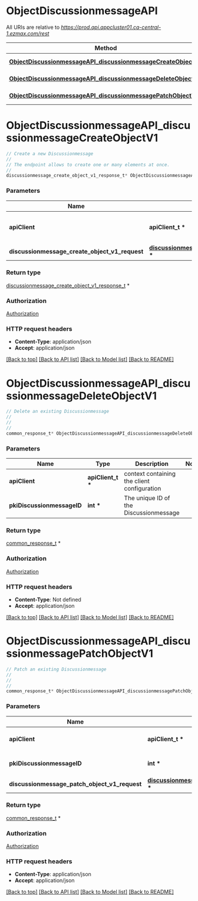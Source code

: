 # ObjectDiscussionmessageAPI

All URIs are relative to *https://prod.api.appcluster01.ca-central-1.ezmax.com/rest*

Method | HTTP request | Description
------------- | ------------- | -------------
[**ObjectDiscussionmessageAPI_discussionmessageCreateObjectV1**](ObjectDiscussionmessageAPI.md#ObjectDiscussionmessageAPI_discussionmessageCreateObjectV1) | **POST** /1/object/discussionmessage | Create a new Discussionmessage
[**ObjectDiscussionmessageAPI_discussionmessageDeleteObjectV1**](ObjectDiscussionmessageAPI.md#ObjectDiscussionmessageAPI_discussionmessageDeleteObjectV1) | **DELETE** /1/object/discussionmessage/{pkiDiscussionmessageID} | Delete an existing Discussionmessage
[**ObjectDiscussionmessageAPI_discussionmessagePatchObjectV1**](ObjectDiscussionmessageAPI.md#ObjectDiscussionmessageAPI_discussionmessagePatchObjectV1) | **PATCH** /1/object/discussionmessage/{pkiDiscussionmessageID} | Patch an existing Discussionmessage


# **ObjectDiscussionmessageAPI_discussionmessageCreateObjectV1**
```c
// Create a new Discussionmessage
//
// The endpoint allows to create one or many elements at once.
//
discussionmessage_create_object_v1_response_t* ObjectDiscussionmessageAPI_discussionmessageCreateObjectV1(apiClient_t *apiClient, discussionmessage_create_object_v1_request_t *discussionmessage_create_object_v1_request);
```

### Parameters
Name | Type | Description  | Notes
------------- | ------------- | ------------- | -------------
**apiClient** | **apiClient_t \*** | context containing the client configuration |
**discussionmessage_create_object_v1_request** | **[discussionmessage_create_object_v1_request_t](discussionmessage_create_object_v1_request.md) \*** |  | 

### Return type

[discussionmessage_create_object_v1_response_t](discussionmessage_create_object_v1_response.md) *


### Authorization

[Authorization](../README.md#Authorization)

### HTTP request headers

 - **Content-Type**: application/json
 - **Accept**: application/json

[[Back to top]](#) [[Back to API list]](../README.md#documentation-for-api-endpoints) [[Back to Model list]](../README.md#documentation-for-models) [[Back to README]](../README.md)

# **ObjectDiscussionmessageAPI_discussionmessageDeleteObjectV1**
```c
// Delete an existing Discussionmessage
//
// 
//
common_response_t* ObjectDiscussionmessageAPI_discussionmessageDeleteObjectV1(apiClient_t *apiClient, int *pkiDiscussionmessageID);
```

### Parameters
Name | Type | Description  | Notes
------------- | ------------- | ------------- | -------------
**apiClient** | **apiClient_t \*** | context containing the client configuration |
**pkiDiscussionmessageID** | **int \*** | The unique ID of the Discussionmessage | 

### Return type

[common_response_t](common_response.md) *


### Authorization

[Authorization](../README.md#Authorization)

### HTTP request headers

 - **Content-Type**: Not defined
 - **Accept**: application/json

[[Back to top]](#) [[Back to API list]](../README.md#documentation-for-api-endpoints) [[Back to Model list]](../README.md#documentation-for-models) [[Back to README]](../README.md)

# **ObjectDiscussionmessageAPI_discussionmessagePatchObjectV1**
```c
// Patch an existing Discussionmessage
//
// 
//
common_response_t* ObjectDiscussionmessageAPI_discussionmessagePatchObjectV1(apiClient_t *apiClient, int *pkiDiscussionmessageID, discussionmessage_patch_object_v1_request_t *discussionmessage_patch_object_v1_request);
```

### Parameters
Name | Type | Description  | Notes
------------- | ------------- | ------------- | -------------
**apiClient** | **apiClient_t \*** | context containing the client configuration |
**pkiDiscussionmessageID** | **int \*** | The unique ID of the Discussionmessage | 
**discussionmessage_patch_object_v1_request** | **[discussionmessage_patch_object_v1_request_t](discussionmessage_patch_object_v1_request.md) \*** |  | 

### Return type

[common_response_t](common_response.md) *


### Authorization

[Authorization](../README.md#Authorization)

### HTTP request headers

 - **Content-Type**: application/json
 - **Accept**: application/json

[[Back to top]](#) [[Back to API list]](../README.md#documentation-for-api-endpoints) [[Back to Model list]](../README.md#documentation-for-models) [[Back to README]](../README.md)

